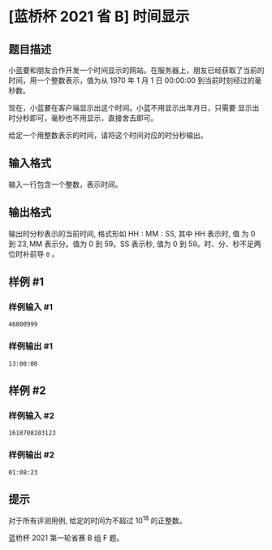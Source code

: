 # [蓝桥杯 2021 省 B] 时间显示

## 题目描述

小蓝要和朋友合作开发一个时间显示的网站。在服务器上，朋友已经获取了当前的时间，用一个整数表示，值为从 1970 年 1 月 1 日 00:00:00 到当前时刻经过的毫秒数。

现在，小蓝要在客户端显示出这个时间。小蓝不用显示出年月日，只需要 显示出时分秒即可，毫秒也不用显示，直接舍去即可。

给定一个用整数表示的时间，请将这个时间对应的时分秒输出。

## 输入格式

输入一行包含一个整数，表示时间。

## 输出格式

输出时分秒表示的当前时间, 格式形如 $\mathrm{HH}: \mathrm{MM}: \mathrm{SS}$, 其中 $\mathrm{HH}$ 表示时, 值 为 $0$ 到 $23, \mathrm{MM}$ 表示分。值为 $0$ 到 $59$。$\mathrm{SS}$ 表示秒, 值为 $0$ 到 $59$。时、分、秒不足两位时补前导 `0` 。

## 样例 #1

### 样例输入 #1
```
46800999
```

### 样例输出 #1

```
13:00:00
```

## 样例 #2

### 样例输入 #2
```
1618708103123
```

### 样例输出 #2

```
01:08:23
```

## 提示

对于所有评测用例, 给定的时间为不超过 $10^{18}$ 的正整数。 

蓝桥杯 2021 第一轮省赛 B 组 F 题。

